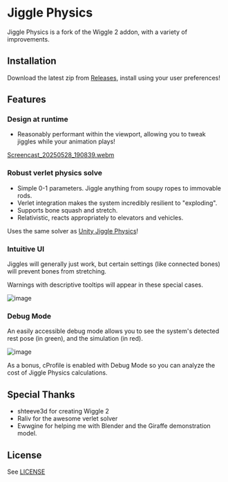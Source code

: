 # Jiggle Physics

Jiggle Physics is a fork of the Wiggle 2 addon, with a variety of improvements.

## Installation

Download the latest zip from [Releases](https://github.com/naelstrof/blender-jiggle-physics/releases/latest), install using your user preferences!

## Features

### Design at runtime

- Reasonably performant within the viewport, allowing you to tweak jiggles while your animation plays!
  
[Screencast_20250528_190839.webm](https://github.com/user-attachments/assets/156016e3-7f77-48b9-98e7-130dfcefb854)


### Robust verlet physics solve

- Simple 0-1 parameters. Jiggle anything from soupy ropes to immovable rods.
- Verlet integration makes the system incredibly resilient to "exploding". 
- Supports bone squash and stretch.
- Relativistic, reacts appropriately to elevators and vehicles.
  
Uses the same solver as [Unity Jiggle Physics](https://github.com/naelstrof/UnityJigglePhysics)!

### Intuitive UI

Jiggles will generally just work, but certain settings (like connected bones) will prevent bones from stretching.

Warnings with descriptive tooltips will appear in these special cases.

![image](https://github.com/user-attachments/assets/2fba2440-f106-4476-8301-f41440b4836a)

### Debug Mode

An easily accessible debug mode allows you to see the system's detected rest pose (in green), and the simulation (in red).

![image](https://github.com/user-attachments/assets/14ce81d1-d3be-49e1-a2e8-37e0c278ab85)

As a bonus, cProfile is enabled with Debug Mode so you can analyze the cost of Jiggle Physics calculations.

## Special Thanks

- shteeve3d for creating Wiggle 2
- Raliv for the awesome verlet solver
- Ewwgine for helping me with Blender and the Giraffe demonstration model.

## License

See [LICENSE](LICENSE)

